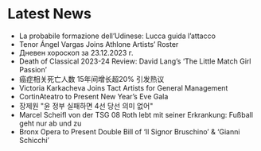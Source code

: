 # Latest News
-  La probabile formazione dell’Udinese: Lucca guida l’attacco
-  Tenor Ángel Vargas Joins Athlone Artists’ Roster
-  Дневен хороскоп за 23.12.2023 г.
-  Death of Classical 2023-24 Review: David Lang’s ‘The Little Match Girl Passion’
-  癌症相关死亡人数 15年间增长超20% 引发热议
-  Victoria Karkacheva Joins Tact Artists for General Management
-  CortinAteatro to Present New Year’s Eve Gala
-  장제원 "윤 정부 실패하면 4선 당선 의미 없어"
-  Marcel Scheifl von der TSG 08 Roth lebt mit seiner Erkrankung: Fußball geht nur ab und zu
-  Bronx Opera to Present Double Bill of ‘Il Signor Bruschino’ & ‘Gianni Schicchi’
